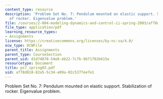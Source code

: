 ```yaml
---
content_type: resource
description: 'Problem Set No. 7: Pendulum mounted on elastic support. Stabilization
  of rocker. Eigenvalue problem.'
file: /courses/2-004-modeling-dynamics-and-control-ii-spring-2003/af78d81882a55c34a09a02c5377ee7e1_ps7_spring03.pdf
file_type: application/pdf
learning_resource_types:
- Assignments
license: https://creativecommons.org/licenses/by-nc-sa/4.0/
ocw_type: OCWFile
parent_title: Assignments
parent_type: CourseSection
parent_uid: d1d74878-54e8-eb22-7c7b-9b71702b615e
resourcetype: Document
title: ps7_spring03.pdf
uid: af78d818-82a5-5c34-a09a-02c5377ee7e1
---
```

Problem Set No. 7: Pendulum mounted on elastic support. Stabilization of rocker. Eigenvalue problem.
